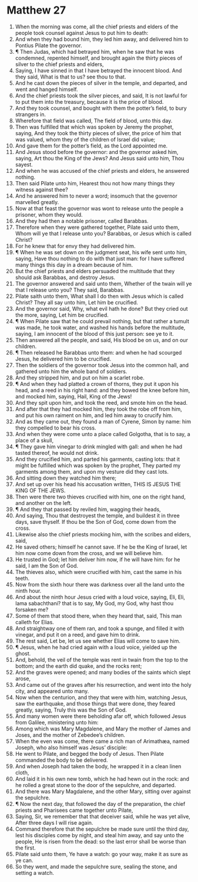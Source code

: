﻿# Matthew 27
1. When the morning was come, all the chief priests and elders of the people took counsel against Jesus to put him to death: 
2. And when they had bound him, they led him away, and delivered him to Pontius Pilate the governor. 
3. ¶ Then Judas, which had betrayed him, when he saw that he was condemned, repented himself, and brought again the thirty pieces of silver to the chief priests and elders, 
4. Saying, I have sinned in that I have betrayed the innocent blood. And they said, What is that to us? see thou to that. 
5. And he cast down the pieces of silver in the temple, and departed, and went and hanged himself. 
6. And the chief priests took the silver pieces, and said, It is not lawful for to put them into the treasury, because it is the price of blood. 
7. And they took counsel, and bought with them the potter’s field, to bury strangers in. 
8. Wherefore that field was called, The field of blood, unto this day. 
9. Then was fulfilled that which was spoken by Jeremy the prophet, saying, And they took the thirty pieces of silver, the price of him that was valued, whom they of the children of Israel did value; 
10. And gave them for the potter’s field, as the Lord appointed me. 
11. And Jesus stood before the governor: and the governor asked him, saying, Art thou the King of the Jews? And Jesus said unto him, Thou sayest. 
12. And when he was accused of the chief priests and elders, he answered nothing. 
13. Then said Pilate unto him, Hearest thou not how many things they witness against thee? 
14. And he answered him to never a word; insomuch that the governor marvelled greatly. 
15. Now at that feast the governor was wont to release unto the people a prisoner, whom they would. 
16. And they had then a notable prisoner, called Barabbas. 
17. Therefore when they were gathered together, Pilate said unto them, Whom will ye that I release unto you? Barabbas, or Jesus which is called Christ? 
18. For he knew that for envy they had delivered him. 
19. ¶ When he was set down on the judgment seat, his wife sent unto him, saying, Have thou nothing to do with that just man: for I have suffered many things this day in a dream because of him. 
20. But the chief priests and elders persuaded the multitude that they should ask Barabbas, and destroy Jesus. 
21. The governor answered and said unto them, Whether of the twain will ye that I release unto you? They said, Barabbas. 
22. Pilate saith unto them, What shall I do then with Jesus which is called Christ? They all say unto him, Let him be crucified. 
23. And the governor said, Why, what evil hath he done? But they cried out the more, saying, Let him be crucified. 
24. ¶ When Pilate saw that he could prevail nothing, but that rather a tumult was made, he took water, and washed his hands before the multitude, saying, I am innocent of the blood of this just person: see ye to it. 
25. Then answered all the people, and said, His blood be on us, and on our children. 
26. ¶ Then released he Barabbas unto them: and when he had scourged Jesus, he delivered him to be crucified. 
27. Then the soldiers of the governor took Jesus into the common hall, and gathered unto him the whole band of soldiers. 
28. And they stripped him, and put on him a scarlet robe. 
29. ¶ And when they had platted a crown of thorns, they put it upon his head, and a reed in his right hand: and they bowed the knee before him, and mocked him, saying, Hail, King of the Jews! 
30. And they spit upon him, and took the reed, and smote him on the head. 
31. And after that they had mocked him, they took the robe off from him, and put his own raiment on him, and led him away to crucify him. 
32. And as they came out, they found a man of Cyrene, Simon by name: him they compelled to bear his cross. 
33. And when they were come unto a place called Golgotha, that is to say, a place of a skull, 
34. ¶ They gave him vinegar to drink mingled with gall: and when he had tasted thereof, he would not drink. 
35. And they crucified him, and parted his garments, casting lots: that it might be fulfilled which was spoken by the prophet, They parted my garments among them, and upon my vesture did they cast lots. 
36. And sitting down they watched him there; 
37. And set up over his head his accusation written, THIS IS JESUS THE KING OF THE JEWS. 
38. Then were there two thieves crucified with him, one on the right hand, and another on the left. 
39. ¶ And they that passed by reviled him, wagging their heads, 
40. And saying, Thou that destroyest the temple, and buildest it in three days, save thyself. If thou be the Son of God, come down from the cross. 
41. Likewise also the chief priests mocking him, with the scribes and elders, said, 
42. He saved others; himself he cannot save. If he be the King of Israel, let him now come down from the cross, and we will believe him. 
43. He trusted in God; let him deliver him now, if he will have him: for he said, I am the Son of God. 
44. The thieves also, which were crucified with him, cast the same in his teeth. 
45. Now from the sixth hour there was darkness over all the land unto the ninth hour. 
46. And about the ninth hour Jesus cried with a loud voice, saying, Eli, Eli, lama sabachthani? that is to say, My God, my God, why hast thou forsaken me? 
47. Some of them that stood there, when they heard that, said, This man calleth for Elias. 
48. And straightway one of them ran, and took a spunge, and filled it with vinegar, and put it on a reed, and gave him to drink. 
49. The rest said, Let be, let us see whether Elias will come to save him. 
50. ¶ Jesus, when he had cried again with a loud voice, yielded up the ghost. 
51. And, behold, the veil of the temple was rent in twain from the top to the bottom; and the earth did quake, and the rocks rent; 
52. And the graves were opened; and many bodies of the saints which slept arose, 
53. And came out of the graves after his resurrection, and went into the holy city, and appeared unto many. 
54. Now when the centurion, and they that were with him, watching Jesus, saw the earthquake, and those things that were done, they feared greatly, saying, Truly this was the Son of God. 
55. And many women were there beholding afar off, which followed Jesus from Galilee, ministering unto him: 
56. Among which was Mary Magdalene, and Mary the mother of James and Joses, and the mother of Zebedee’s children. 
57. When the even was come, there came a rich man of Arimathæa, named Joseph, who also himself was Jesus’ disciple: 
58. He went to Pilate, and begged the body of Jesus. Then Pilate commanded the body to be delivered. 
59. And when Joseph had taken the body, he wrapped it in a clean linen cloth, 
60. And laid it in his own new tomb, which he had hewn out in the rock: and he rolled a great stone to the door of the sepulchre, and departed. 
61. And there was Mary Magdalene, and the other Mary, sitting over against the sepulchre. 
62. ¶ Now the next day, that followed the day of the preparation, the chief priests and Pharisees came together unto Pilate, 
63. Saying, Sir, we remember that that deceiver said, while he was yet alive, After three days I will rise again. 
64. Command therefore that the sepulchre be made sure until the third day, lest his disciples come by night, and steal him away, and say unto the people, He is risen from the dead: so the last error shall be worse than the first. 
65. Pilate said unto them, Ye have a watch: go your way, make it as sure as ye can. 
66. So they went, and made the sepulchre sure, sealing the stone, and setting a watch. 
